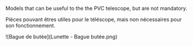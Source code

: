 Models that can be useful to the the PVC telescope, but are not mandatory.

Pièces pouvant êtres utiles pour le téléscope, mais non nécessaires pour son fonctionnement.

![Bague de butée](Lunette - Bague butée.png)

